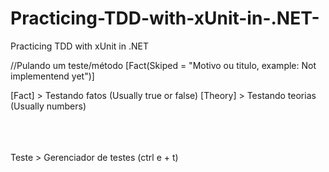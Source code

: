 # Practicing-TDD-with-xUnit-in-.NET-
Practicing TDD with xUnit in .NET 

<DATA ANNOTATIONS>

//Pulando um teste/método
[Fact(Skiped = "Motivo ou titulo, example: Not implementend yet")]

[Fact] > Testando fatos (Usually true or false)
[Theory] > Testando teorias (Usually numbers)
  
  
  </br>
  </br>
  </br>  
  <Verificando os testes> 
    Teste > Gerenciador de testes (ctrl e + t)
